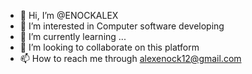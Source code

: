 - 👋 Hi, I’m @ENOCKALEX
- 👀 I’m interested in Computer software developing 
- 🌱 I’m currently learning ...
- 💞️ I’m looking to collaborate on this platform 
- 📫 How to reach me through alexenock12@gmail.com

<!---
ENOCKALEX/ENOCKALEX is a ✨ special ✨ repository because its `README.md` (this file) appears on your GitHub profile.
You can click the Preview link to take a look at your changes.
--->
